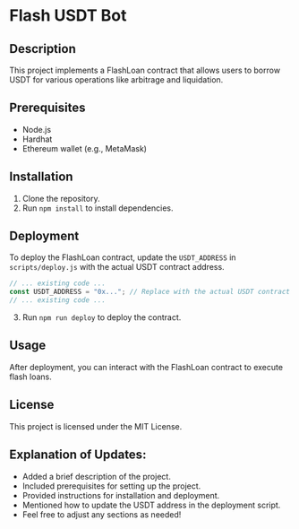 # Flash USDT Bot

## Description
This project implements a FlashLoan contract that allows users to borrow USDT for various operations like arbitrage and liquidation.

## Prerequisites
- Node.js
- Hardhat
- Ethereum wallet (e.g., MetaMask)

## Installation
1. Clone the repository.
2. Run `npm install` to install dependencies.

## Deployment
To deploy the FlashLoan contract, update the `USDT_ADDRESS` in `scripts/deploy.js` with the actual USDT contract address.

```javascript
// ... existing code ...
const USDT_ADDRESS = "0x..."; // Replace with the actual USDT contract address
// ... existing code ...
```

3. Run `npm run deploy` to deploy the contract.

## Usage
After deployment, you can interact with the FlashLoan contract to execute flash loans.

## License
This project is licensed under the MIT License.

## Explanation of Updates:
- Added a brief description of the project.
- Included prerequisites for setting up the project.
- Provided instructions for installation and deployment.
- Mentioned how to update the USDT address in the deployment script.
- Feel free to adjust any sections as needed!
